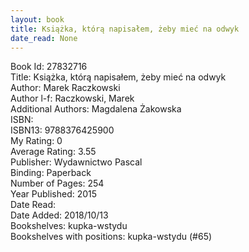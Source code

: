 ```yaml
---
layout: book
title: Książka, którą napisałem, żeby mieć na odwyk
date_read: None
---
```


Book Id: 27832716<br />
Title: Książka, którą napisałem, żeby mieć na odwyk<br />
Author: Marek Raczkowski<br />
Author l-f: Raczkowski, Marek<br />
Additional Authors: Magdalena Żakowska<br />
ISBN: <br />
ISBN13: 9788376425900<br />
My Rating: 0<br />
Average Rating: 3.55<br />
Publisher: Wydawnictwo Pascal<br />
Binding: Paperback<br />
Number of Pages: 254<br />
Year Published: 2015<br />
Date Read: <br />
Date Added: 2018/10/13<br />
Bookshelves: kupka-wstydu<br />
Bookshelves with positions: kupka-wstydu (#65)<br />

